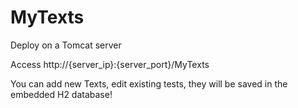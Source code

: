 # MyTexts

Deploy on a Tomcat server

Access http://{server_ip}:{server_port}/MyTexts

You can add new Texts, edit existing tests, they will be saved in the embedded H2 database!
